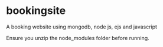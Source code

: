 # bookingsite
A booking website using mongodb, node js, ejs and javascript

Ensure you unzip the node_modules folder before running.
